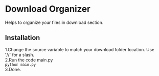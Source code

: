 # Download Organizer
Helps  to organize your files in download  section.

## Installation
1.Change the source variable to match your download folder location. Use '//' for a slash.  
2.Run the code main.py  
   ``` python main.py ```  
3.Done.
